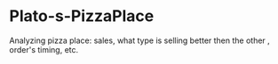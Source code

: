 # Plato-s-PizzaPlace
Analyzing pizza place: sales, what type is selling better then the other , order's timing, etc.
